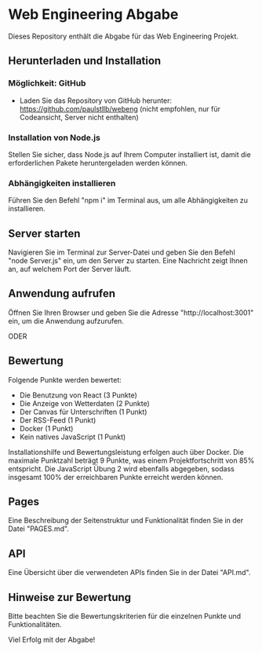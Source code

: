 # Web Engineering Abgabe

Dieses Repository enthält die Abgabe für das Web Engineering Projekt.

## Herunterladen und Installation

### Möglichkeit: GitHub

- Laden Sie das Repository von GitHub herunter: https://github.com/paulstllb/webeng (nicht empfohlen, nur für Codeansicht, Server nicht enthalten)

### Installation von Node.js

Stellen Sie sicher, dass Node.js auf Ihrem Computer installiert ist, damit die erforderlichen Pakete heruntergeladen werden können.

### Abhängigkeiten installieren

Führen Sie den Befehl "npm i" im Terminal aus, um alle Abhängigkeiten zu installieren.

## Server starten

Navigieren Sie im Terminal zur Server-Datei und geben Sie den Befehl "node Server.js" ein, um den Server zu starten. Eine Nachricht zeigt Ihnen an, auf welchem Port der Server läuft.

## Anwendung aufrufen

Öffnen Sie Ihren Browser und geben Sie die Adresse "http://localhost:3001" ein, um die Anwendung aufzurufen.

ODER


## Bewertung

Folgende Punkte werden bewertet:
- Die Benutzung von React (3 Punkte)
- Die Anzeige von Wetterdaten (2 Punkte)
- Der Canvas für Unterschriften (1 Punkt)
- Der RSS-Feed (1 Punkt)
- Docker (1 Punkt)
- Kein natives JavaScript (1 Punkt)

Installationshilfe und Bewertungsleistung erfolgen auch über Docker. Die maximale Punktzahl beträgt 9 Punkte, was einem Projektfortschritt von 85% entspricht. Die JavaScript Übung 2 wird ebenfalls abgegeben, sodass insgesamt 100% der erreichbaren Punkte erreicht werden können.

## Pages

Eine Beschreibung der Seitenstruktur und Funktionalität finden Sie in der Datei "PAGES.md".

## API

Eine Übersicht über die verwendeten APIs finden Sie in der Datei "API.md".

## Hinweise zur Bewertung

Bitte beachten Sie die Bewertungskriterien für die einzelnen Punkte und Funktionalitäten.

Viel Erfolg mit der Abgabe!
